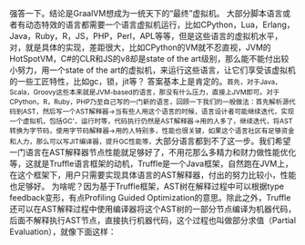 

强答一下。结论是GraalVM想成为一统天下的“最终”虚拟机。
大部分脚本语言或者有动态特效的语言都需要一个语言虚拟机运行，比如CPython，Lua，Erlang，Java，Ruby，R，JS，PHP，Perl，APL等等，但是这些语言的虚拟机水平，对，就是具体的实现，差距很大，比如CPython的VM就不忍直视，JVM的HotSpotVM，C#的CLR和JS的v8却是state of the art级别，那么能不能付出较小努力，用一个state of the art的虚拟机，来运行这些语言，让它们享受该虚拟机的一些工匠特性，比如gc，锁，jit等？
答案基本上是肯定的。<small>首先，对于Java，Scala，Groovy这些本来就是JVM-based的语言，那没有什么压力，直接上JVM即可。对于CPython，R，Ruby，PHP乃至自己写的一门新的语言，回顾一下我们的一般做法：首先解析源代码到AST，然后写一个AST解释器->当有些人用这个语言的时候，语言设计者可能继续迭代，实现一个虚拟机，包括GC'，运行时等，代码执行仍然是AST解释器->用的人多了，继续迭代，将AST转换为字节码，使用字节码解释器->用的人特别多，性能也很关键，如果这个语言社区有足够资金和人力，那么可以写JIT编译器，提升GC性能等，</small>大部分语言都到不了这一步。我们希望一门语言在AST解释器节点性能就足够好了，不用花那么多精力和财力做性能优化等，这就是Truffle语言框架的动机，Truffle是一个Java框架，自然跑在JVM上，在这个框架下，用户只需要实现具体语言的AST解释器，付出的努力比较小，性能也足够好。
为啥呢？因为基于Truffle框架，AST树在解释过程中可以根据type feedback变形，有点Profiling Guided Optimization的意思。除此之外，Truffle还可以在AST解释过程中使用编译器将这个AST树的一部分节点编译为机器代码，后面不解释执行AST节点，直接执行机器代码，这个过程也叫做部分求值（Partial Evaluation），就像下面这样：



  
  

